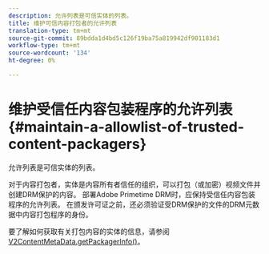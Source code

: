 ```yaml
---
description: 允许列表是可信实体的列表。
title: 维护可信内容打包者的允许列表
translation-type: tm+mt
source-git-commit: 89bdda1d4bd5c126f19ba75a819942df901183d1
workflow-type: tm+mt
source-wordcount: '134'
ht-degree: 0%

---
```



# 维护受信任内容包装程序的允许列表{#maintain-a-allowlist-of-trusted-content-packagers}

允许列表是可信实体的列表。

对于内容打包者，实体是内容所有者信任的组织，可以打包（或加密）视频文件并创建DRM保护的内容。 部署Adobe Primetime DRM时，应保持受信任内容包装程序的允许列表。 在颁发许可证之前，还必须验证受DRM保护的文件的DRM元数据中内容打包程序的身份。

要了解如何获取有关打包内容的实体的信息，请参阅[V2ContentMetaData.getPackagerInfo()](https://help.adobe.com/en_US/primetime/api/drm-apis/server/javadocs-flashaccess-pro/com/adobe/flashaccess/sdk/media/drm/keys/v2/V2ContentMetaData.html#getPackagerInfo())。
